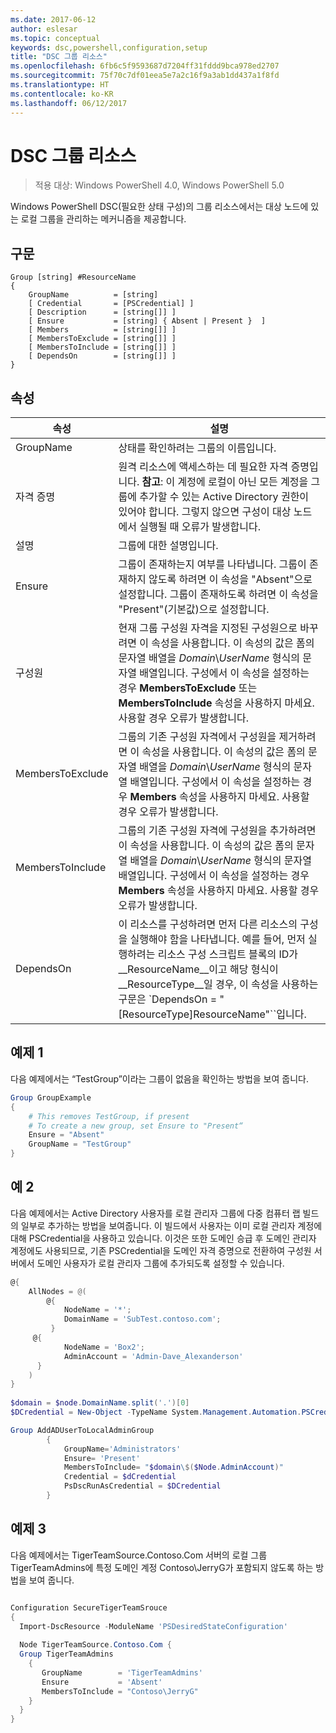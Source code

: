 ```yaml
---
ms.date: 2017-06-12
author: eslesar
ms.topic: conceptual
keywords: dsc,powershell,configuration,setup
title: "DSC 그룹 리소스"
ms.openlocfilehash: 6fb6c5f9593687d7204ff31fddd9bca978ed2707
ms.sourcegitcommit: 75f70c7df01eea5e7a2c16f9a3ab1dd437a1f8fd
ms.translationtype: HT
ms.contentlocale: ko-KR
ms.lasthandoff: 06/12/2017
---
```

<a id="dsc-group-resource" class="xliff"></a>
# DSC 그룹 리소스

> 적용 대상: Windows PowerShell 4.0, Windows PowerShell 5.0

Windows PowerShell DSC(필요한 상태 구성)의 그룹 리소스에서는 대상 노드에 있는 로컬 그룹을 관리하는 메커니즘을 제공합니다.

<a id="syntax" class="xliff"></a>
## 구문
```
Group [string] #ResourceName
{
    GroupName          = [string]
    [ Credential       = [PSCredential] ]
    [ Description      = [string[]] ]
    [ Ensure           = [string] { Absent | Present }  ]
    [ Members          = [string[]] ]
    [ MembersToExclude = [string[]] ]
    [ MembersToInclude = [string[]] ]
    [ DependsOn        = [string[]] ]
}
```

<a id="properties" class="xliff"></a>
## 속성

|  속성  |  설명   | 
|---|---| 
| GroupName| 상태를 확인하려는 그룹의 이름입니다.| 
| 자격 증명| 원격 리소스에 액세스하는 데 필요한 자격 증명입니다. **참고**: 이 계정에 로컬이 아닌 모든 계정을 그룹에 추가할 수 있는 Active Directory 권한이 있어야 합니다. 그렇지 않으면 구성이 대상 노드에서 실행될 때 오류가 발생합니다.  
| 설명| 그룹에 대한 설명입니다.| 
| Ensure| 그룹이 존재하는지 여부를 나타냅니다. 그룹이 존재하지 않도록 하려면 이 속성을 "Absent"으로 설정합니다. 그룹이 존재하도록 하려면 이 속성을 "Present"(기본값)으로 설정합니다.| 
| 구성원| 현재 그룹 구성원 자격을 지정된 구성원으로 바꾸려면 이 속성을 사용합니다. 이 속성의 값은 폼의 문자열 배열을 *Domain*\\*UserName* 형식의 문자열 배열입니다. 구성에서 이 속성을 설정하는 경우 **MembersToExclude** 또는 **MembersToInclude** 속성을 사용하지 마세요. 사용할 경우 오류가 발생합니다.| 
| MembersToExclude| 그룹의 기존 구성원 자격에서 구성원을 제거하려면 이 속성을 사용합니다. 이 속성의 값은 폼의 문자열 배열을 *Domain*\\*UserName* 형식의 문자열 배열입니다. 구성에서 이 속성을 설정하는 경우 **Members** 속성을 사용하지 마세요. 사용할 경우 오류가 발생합니다.| 
| MembersToInclude| 그룹의 기존 구성원 자격에 구성원을 추가하려면 이 속성을 사용합니다. 이 속성의 값은 폼의 문자열 배열을 *Domain*\\*UserName* 형식의 문자열 배열입니다. 구성에서 이 속성을 설정하는 경우 **Members** 속성을 사용하지 마세요. 사용할 경우 오류가 발생합니다.| 
| DependsOn | 이 리소스를 구성하려면 먼저 다른 리소스의 구성을 실행해야 함을 나타냅니다. 예를 들어, 먼저 실행하려는 리소스 구성 스크립트 블록의 ID가 __ResourceName__이고 해당 형식이 __ResourceType__일 경우, 이 속성을 사용하는 구문은 `DependsOn = "[ResourceType]ResourceName"``입니다.| 

<a id="example-1" class="xliff"></a>
## 예제 1

다음 예제에서는 “TestGroup”이라는 그룹이 없음을 확인하는 방법을 보여 줍니다. 

```powershell
Group GroupExample
{
    # This removes TestGroup, if present
    # To create a new group, set Ensure to "Present“
    Ensure = "Absent"
    GroupName = "TestGroup"
}
```
<a id="example-2" class="xliff"></a>
## 예 2
다음 예제에서는 Active Directory 사용자를 로컬 관리자 그룹에 다중 컴퓨터 랩 빌드의 일부로 추가하는 방법을 보여줍니다. 이 빌드에서 사용자는 이미 로컬 관리자 계정에 대해 PSCredential을 사용하고 있습니다. 이것은 또한 도메인 승급 후 도메인 관리자 계정에도 사용되므로, 기존 PSCredential을 도메인 자격 증명으로 전환하여 구성원 서버에서 도메인 사용자가 로컬 관리자 그룹에 추가되도록 설정할 수 있습니다.

```powershell
@{
    AllNodes = @(
        @{
            NodeName = '*';
            DomainName = 'SubTest.contoso.com';
         }
     @{
            NodeName = 'Box2';
            AdminAccount = 'Admin-Dave_Alexanderson'   
      }    
    )
}
                  
$domain = $node.DomainName.split('.')[0]
$DCredential = New-Object -TypeName System.Management.Automation.PSCredential -ArgumentList ("$domain\$($credential.Username)", $Credential.Password)

Group AddADUserToLocalAdminGroup
        {
            GroupName='Administrators'   
            Ensure= 'Present'             
            MembersToInclude= "$domain\$($Node.AdminAccount)"
            Credential = $dCredential    
            PsDscRunAsCredential = $DCredential
        }
```

<a id="example-3" class="xliff"></a>
## 예제 3
다음 예제에서는 TigerTeamSource.Contoso.Com 서버의 로컬 그룹 TigerTeamAdmins에 특정 도메인 계정 Contoso\JerryG가 포함되지 않도록 하는 방법을 보여 줍니다.  

```powershell

Configuration SecureTigerTeamSrouce 
{
  Import-DscResource -ModuleName 'PSDesiredStateConfiguration'
  
  Node TigerTeamSource.Contoso.Com {
  Group TigerTeamAdmins
    {
       GroupName        = 'TigerTeamAdmins'   
       Ensure           = 'Absent'             
       MembersToInclude = "Contoso\JerryG"
    }
  }
}
```

